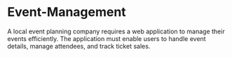 # Event-Management
A local event planning company requires a web application to manage their events efficiently. The application must enable users to handle event details, manage attendees, and track ticket sales.
